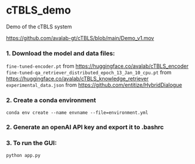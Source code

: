 # cTBLS_demo
Demo of the cTBLS system

https://github.com/avalab-gt/cTBLS/blob/main/Demo_v1.mov

### 1. Download the model and data files:

```fine-tuned-encoder.pt``` from https://huggingface.co/avalab/cTBLS_encoder  
```fine-tuned-qa_retriever_distributed_epoch_13_Jan_10_cpu.pt``` from https://huggingface.co/avalab/cTBLS_knowledge_retriever  
```experimental_data.json``` from https://github.com/entitize/HybridDialogue  

### 2. Create a conda environment 

    conda env create --name envname --file=environment.yml

### 2. Generate an openAI API key and export it to .bashrc

### 3. To run the GUI:  

    python app.py  
   
  
  
